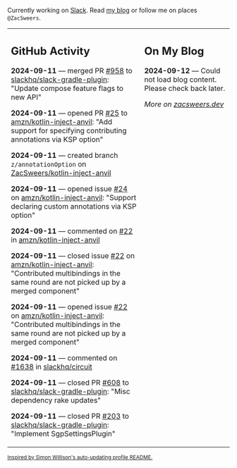 Currently working on [Slack](https://slack.com/). Read [my blog](https://zacsweers.dev/) or follow me on places `@ZacSweers`.

<table><tr><td valign="top" width="60%">

## GitHub Activity
<!-- githubActivity starts -->
**2024-09-11** — merged PR [#958](https://github.com/slackhq/slack-gradle-plugin/pull/958) to [slackhq/slack-gradle-plugin](https://github.com/slackhq/slack-gradle-plugin): "Update compose feature flags to new API"

**2024-09-11** — opened PR [#25](https://github.com/amzn/kotlin-inject-anvil/pull/25) to [amzn/kotlin-inject-anvil](https://github.com/amzn/kotlin-inject-anvil): "Add support for specifying contributing annotations via KSP option"

**2024-09-11** — created branch `z/annotationOption` on [ZacSweers/kotlin-inject-anvil](https://github.com/ZacSweers/kotlin-inject-anvil)

**2024-09-11** — opened issue [#24](https://github.com/amzn/kotlin-inject-anvil/issues/24) on [amzn/kotlin-inject-anvil](https://github.com/amzn/kotlin-inject-anvil): "Support declaring custom annotations via KSP option"

**2024-09-11** — commented on [#22](https://github.com/amzn/kotlin-inject-anvil/issues/22#issuecomment-2344658666) in [amzn/kotlin-inject-anvil](https://github.com/amzn/kotlin-inject-anvil)

**2024-09-11** — closed issue [#22](https://github.com/amzn/kotlin-inject-anvil/issues/22) on [amzn/kotlin-inject-anvil](https://github.com/amzn/kotlin-inject-anvil): "Contributed multibindings in the same round are not picked up by a merged component"

**2024-09-11** — opened issue [#22](https://github.com/amzn/kotlin-inject-anvil/issues/22) on [amzn/kotlin-inject-anvil](https://github.com/amzn/kotlin-inject-anvil): "Contributed multibindings in the same round are not picked up by a merged component"

**2024-09-11** — commented on [#1638](https://github.com/slackhq/circuit/issues/1638#issuecomment-2344545049) in [slackhq/circuit](https://github.com/slackhq/circuit)

**2024-09-11** — closed PR [#608](https://github.com/slackhq/slack-gradle-plugin/pull/608) to [slackhq/slack-gradle-plugin](https://github.com/slackhq/slack-gradle-plugin): "Misc dependency rake updates"

**2024-09-11** — closed PR [#203](https://github.com/slackhq/slack-gradle-plugin/pull/203) to [slackhq/slack-gradle-plugin](https://github.com/slackhq/slack-gradle-plugin): "Implement SgpSettingsPlugin"
<!-- githubActivity ends -->
</td><td valign="top" width="40%">

## On My Blog
<!-- blog starts -->
**2024-09-12** — Could not load blog content. Please check back later.
<!-- blog ends -->
_More on [zacsweers.dev](https://zacsweers.dev/)_
</td></tr></table>

<sub><a href="https://simonwillison.net/2020/Jul/10/self-updating-profile-readme/">Inspired by Simon Willison's auto-updating profile README.</a></sub>
